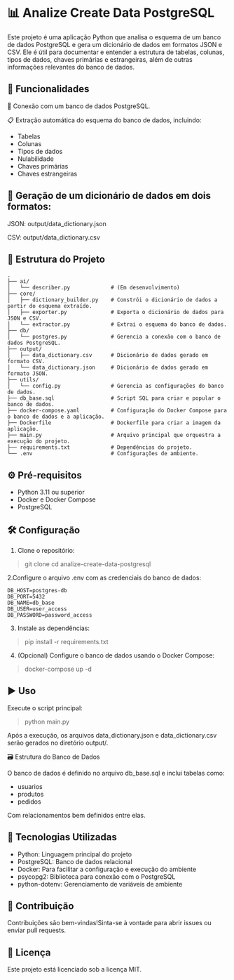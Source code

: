 # 📊 Analize Create Data PostgreSQL

Este projeto é uma aplicação Python que analisa o esquema de um banco de dados PostgreSQL e gera um dicionário de dados em formatos JSON e CSV. Ele é útil para documentar e entender a estrutura de tabelas, colunas, tipos de dados, chaves primárias e estrangeiras, além de outras informações relevantes do banco de dados.


## 🚀 Funcionalidades

🔌 Conexão com um banco de dados PostgreSQL.

📋 Extração automática do esquema do banco de dados, incluindo:

- Tabelas
- Colunas
- Tipos de dados
- Nulabilidade
- Chaves primárias
- Chaves estrangeiras


## 🧾 Geração de um dicionário de dados em dois formatos:

JSON: output/data_dictionary.json

CSV: output/data_dictionary.csv


## 📁 Estrutura do Projeto
```text
.
├── ai/
│   └── describer.py             # (Em desenvolvimento)
├── core/
│   ├── dictionary_builder.py    # Constrói o dicionário de dados a partir do esquema extraído.
│   ├── exporter.py              # Exporta o dicionário de dados para JSON e CSV.
│   └── extractor.py             # Extrai o esquema do banco de dados.
├── db/
│   └── postgres.py              # Gerencia a conexão com o banco de dados PostgreSQL.
├── output/
│   ├── data_dictionary.csv      # Dicionário de dados gerado em formato CSV.
│   └── data_dictionary.json     # Dicionário de dados gerado em formato JSON.
├── utils/
│   └── config.py                # Gerencia as configurações do banco de dados.
├── db_base.sql                  # Script SQL para criar e popular o banco de dados.
├── docker-compose.yaml          # Configuração do Docker Compose para o banco de dados e a aplicação.
├── Dockerfile                   # Dockerfile para criar a imagem da aplicação.
├── main.py                      # Arquivo principal que orquestra a execução do projeto.
├── requirements.txt             # Dependências do projeto.
└── .env                         # Configurações de ambiente.
```

## ⚙️ Pré-requisitos

- Python 3.11 ou superior
- Docker e Docker Compose
- PostgreSQL


## 🛠️ Configuração

1. Clone o repositório:
> git clone <url-do-repositorio>
> cd analize-create-data-postgresql

2.Configure o arquivo .env com as credenciais do banco de dados:

``` .env
DB_HOST=postgres-db
DB_PORT=5432
DB_NAME=db_base
DB_USER=user_access
DB_PASSWORD=password_access
``` 

3. Instale as dependências:

> pip install -r requirements.txt

4. (Opcional) Configure o banco de dados usando o Docker Compose:
> docker-compose up -d


## ▶️ Uso

Execute o script principal:

> python main.py

Após a execução, os arquivos data_dictionary.json e data_dictionary.csv serão gerados no diretório output/.


🗃️ Estrutura do Banco de Dados

O banco de dados é definido no arquivo db_base.sql e inclui tabelas como:

- usuarios
- produtos
- pedidos

Com relacionamentos bem definidos entre elas.


## 🧰 Tecnologias Utilizadas

- Python: Linguagem principal do projeto
- PostgreSQL: Banco de dados relacional
- Docker: Para facilitar a configuração e execução do ambiente
- psycopg2: Biblioteca para conexão com o PostgreSQL
- python-dotenv: Gerenciamento de variáveis de ambiente


## 🤝 Contribuição

Contribuições são bem-vindas!Sinta-se à vontade para abrir issues ou enviar pull requests.


## 📄 Licença

Este projeto está licenciado sob a licença MIT.

